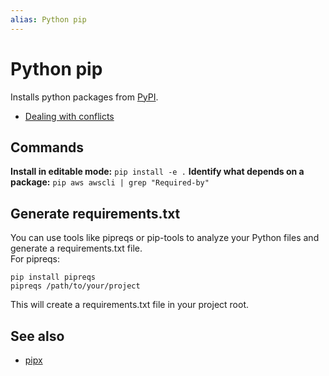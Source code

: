 ```yaml
---
alias: Python pip
---
```

# Python pip

Installs python packages from [PyPI](pypi.md).

- [Dealing with conflicts](pip/Dealing%20with%20conflicts.md)

## Commands


**Install in editable mode:** `pip install -e .`
**Identify what depends on a package:** `pip aws awscli | grep "Required-by"`




## Generate requirements.txt

You can use tools like pipreqs or pip-tools to analyze your Python files and generate a requirements.txt  file.                                                                                                                     
For pipreqs:                                                                                                              

```shell
pip install pipreqs
pipreqs /path/to/your/project
```

This will create a requirements.txt file in your project root.  


## See also

- [pipx](pipx.md)